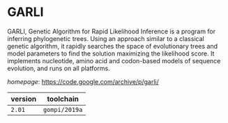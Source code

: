 # GARLI

GARLI, Genetic Algorithm for Rapid Likelihood Inference is a   program for inferring phylogenetic trees. Using an approach similar to a   classical genetic algorithm, it rapidly searches the space of evolutionary   trees and model parameters to find the solution maximizing the likelihood   score. It implements nucleotide, amino acid and codon-based models of sequence   evolution, and runs on all platforms.

*homepage*: <https://code.google.com/archive/p/garli/>

version | toolchain
--------|----------
``2.01`` | ``gompi/2019a``
